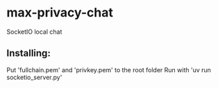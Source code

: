 # max-privacy-chat
SocketIO local chat

## Installing:
Put 'fullchain.pem' and 'privkey.pem' to the root folder
Run with 'uv run socketio_server.py'
